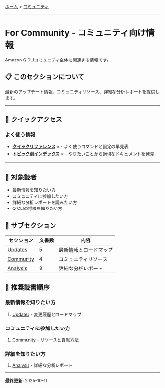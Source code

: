 [ホーム](../README.md) > [コミュニティ](README.md)

---

# For Community - コミュニティ向け情報

Amazon Q CLIコミュニティ全体に関連する情報です。

## 📋 このセクションについて

最新のアップデート情報、コミュニティリソース、詳細な分析レポートを提供します。

---

## 🚀 クイックアクセス

### よく使う情報

- **[クイックリファレンス](../01_for-users/07_reference/08_quick-reference.md)** ⭐ - よく使うコマンドと設定の早見表
- **[トピック別インデックス](../01_for-users/07_reference/09_topic-index.md)** ⭐ - やりたいことから適切なドキュメントを発見

---

## 🎯 対象読者

- 最新情報を知りたい方
- コミュニティに参加したい方
- 詳細な分析レポートを読みたい方
- Q CLIの将来を知りたい方

## 📖 サブセクション

| セクション | 文書数 | 内容 |
|-----------|--------|------|
| [Updates](01_updates/) | 5 | 最新情報とロードマップ |
| [Community](02_community/) | 4 | コミュニティリソース |
| [Analysis](03_analysis/) | 3 | 詳細な分析レポート |

## 🚀 推奨読書順序

### 最新情報を知りたい方
1. [Updates](01_updates/) - 変更履歴とロードマップ

### コミュニティに参加したい方
1. [Community](02_community/) - リソースと貢献方法

### 詳細を知りたい方
1. [Analysis](03_analysis/) - 詳細な分析レポート

---

**最終更新**: 2025-10-11
